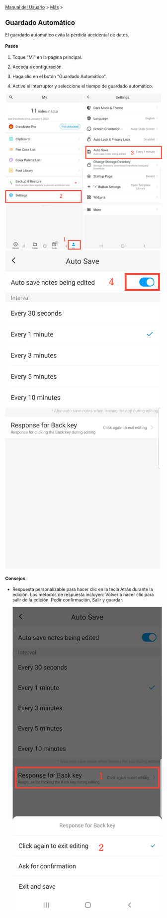 [Manual del Usuario](/dragonnest/drawnote/manual/es) > [Más](/dragonnest/drawnote/manual/es/more) >

Guardado Automático
---
El guardado automático evita la pérdida accidental de datos.

#### Pasos

1. Toque "Mi" en la página principal.

2. Acceda a configuración.

3. Haga clic en el botón "Guardado Automático".

4. Active el interruptor y seleccione el tiempo de guardado automático.

![Guardado Automático 1](imgs/autosave.png)
![Guardado Automático 2](imgs/autosave1.png)

#### Consejos
- Respuesta personalizable para hacer clic en la tecla Atrás durante la edición. Los métodos de respuesta incluyen: Volver a hacer clic para salir de la edición, Pedir confirmación, Salir y guardar.

  ![Guardado Automático 3](imgs/autosave2.png)